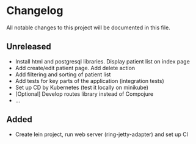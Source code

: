 # Changelog
All notable changes to this project will be documented in this file.

## Unreleased

- Install html and postgresql libraries. Display patient list on index page
- Add create/edit patient page. Add delete action
- Add filtering and sorting of patient list
- Add tests for key parts of the application (integration tests)
- Set up CD by Kubernetes (test it locally on minikube)
- [Optional] Develop routes library instead of Compojure
- ...


## Added

- Create lein project, run web server (ring-jetty-adapter) and set up CI

